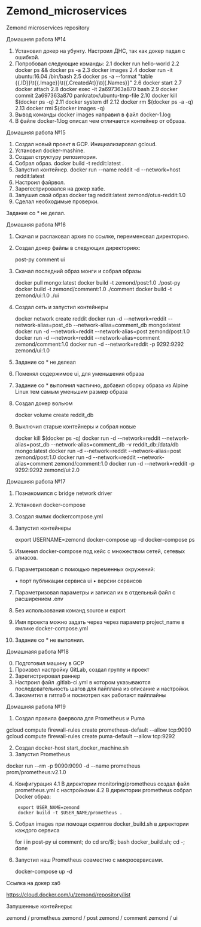 # Zemond_microservices
Zemond microservices repository

Домашняя работа №14

1. Установил докер на убунту. Настроил ДНС, так как докер падал с ошибкой.
2. Попробовал следующие команды:
	2.1 docker run hello-world
	2.2 docker ps && docker ps -a
	2.3 docker images
	2.4 docker run -it ubuntu:16.04 /bin/bash
	2.5 docker ps -a --format "table {{.ID}}\t{{.Image}}\t{{.CreatedAt}}\t{{.Names}}" 
	2.6 docker start
	2.7 docker attach
	2.8 docker exec -it 2a697363a870 bash
	2.9 docker commit 2a697363a870 pankratov/ubuntu-tmp-file
	2.10 docker kill $(docker ps -q)
	2.11 docker system df
	2.12 docker rm $(docker ps -a -q)
	2.13 docker rmi $(docker images -q)
3. Вывод команды docker images направил в файл docker-1.log
4. В файле docker-1.log описал чем отличается контейнер от образа. 

Домашняя работа №15

1. Создал новый проект в GCP. Инициализировал gcloud.
2. Установил docker-mashine.
3. Создал структуру репозитория.
4. Собрал образ. 
	docker build -t reddit:latest .
5. Запустил контейнер.
	docker run --name reddit -d --network=host reddit:latest
6. Настроил файрвол.
7. Зарегестрировался на докер хабе.
8. Запушил свой образ
	 docker tag reddit:latest zemond/otus-reddit:1.0
9. Сделал необходимые проверки.

Задание со * не делал. 

Домашняя работа №16

1. Скачал и распаковал архив по ссылке, переименовал директорию.
2. Создал докер файлы в следующих директориях:
	
	post-py
	comment
	ui

3. Скачал последний образ монги и собрал образы

	docker pull mongo:latest
	docker build -t zemond/post:1.0 ./post-py
	docker build -t zemond/comment:1.0 ./comment
	docker build -t zemond/ui:1.0 ./ui

4. Создал сеть и запустил контейнеры

	docker network create reddit
	docker run -d --network=reddit --network-alias=post_db --network-alias=comment_db mongo:latest
	docker run -d --network=reddit --network-alias=post zemond/post:1.0
	docker run -d --network=reddit --network-alias=comment zemond/comment:1.0
	docker run -d --network=reddit -p 9292:9292 zemond/ui:1.0

5. Задание со * не делеал
6. Поменял содержимое ui, для уменьшения образа
7. Задание со * выполнил частично, добавил сборку образа из Alpine Linux тем самым уменьшим размер образа
8. Создал докер вольюм

	docker volume create reddit_db

9. Выключил старые контейнеры и собрал новые

	docker kill $(docker ps -q)
	docker run -d --network=reddit --network-alias=post_db --network-alias=comment_db -v reddit_db:/data/db mongo:latest
	docker run -d --network=reddit --network-alias=post zemond/post:1.0
	docker run -d --network=reddit --network-alias=comment zemond/comment:1.0
	docker run -d --network=reddit -p 9292:9292 zemond/ui:2.0

Домашняя работа №17

1. Познакомился с bridge network driver
2. Установил docker-compose
3. Создал ямлик dockercompose.yml
4. Запустил контейнеры

	export USERNAME=zemond
	docker-compose up -d 
	docker-compose ps

5. Изменил docker-compose под кейс с множеством сетей, сетевых алиасов.
6. Параметризовал с помощью переменных окружений:

	• порт публикации сервиса ui
	• версии сервисов

7. Параметризовал параметры и записал их в отдельный файл c расширением .env
8. Без использования команд source и export

9. Имя проекта можно задать через через параметр project_name в ямлике docker-compose.yml
10. Задание со * не выполнил.

Домашнаяя работа №18

0. Подготовил машину в GCP
1. Произвел настройку GitLab, создал группу и проект
2. Зарегистрировал раннер
3. Настроил файл .gitlab-ci.yml в котором указываются последовательность шагов для пайплана из описание и настройки.
4. Закомитил в гитлаб и посмотрел как работают пайплайны

Домашняя работа №19

1. Создал правила фаервола для Prometheus и Puma

gcloud compute firewall-rules create prometheus-default --allow tcp:9090
gcloud compute firewall-rules create puma-default --allow tcp:9292

2. Создал docker-host start_docker_machine.sh
3. Запустил Prometheus

docker run --rm -p 9090:9090 -d --name prometheus prom/prometheus:v2.1.0

4. Конфигурация
	4.1 В директории monitoring/prometheus создал файл prometheus.yml c настройками
	4.2 В директории prometheus собрал Docker образ:

		export USER_NAME=zemond
		docker build -t $USER_NAME/prometheus .

5. Собрал images при помощи скриптов docker_build.sh в директории каждого сервиса

	for i in post-py ui comment; do cd src/$i; bash docker_build.sh; cd -; done

6. Запустил наш Prometheus совместно с микросервисами. 

	docker-compose up -d

Ссылка на докер хаб

https://cloud.docker.com/u/zemond/repository/list

Запушенные контейнеры:

zemond / prometheus
zemond / post
zemond / comment
zemond / ui
